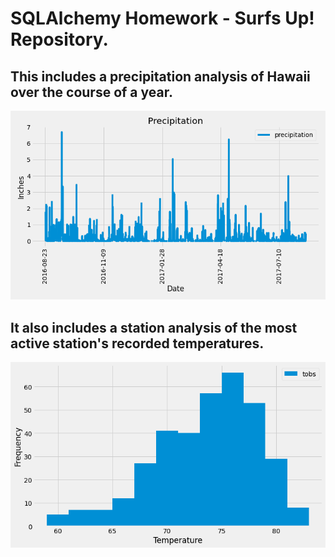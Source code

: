 #   SQLAlchemy Homework - Surfs Up! Repository.


## This includes a precipitation analysis of Hawaii over the course of a year.

![Process Flow](https://raw.githubusercontent.com/adrianstrecker/sqlalchemy-challenge/master/Images/precipitation.png)

## It also includes a station analysis of the most active station's recorded temperatures.
![Process Flow](https://raw.githubusercontent.com/adrianstrecker/sqlalchemy-challenge/master/Images/histogram.png)
